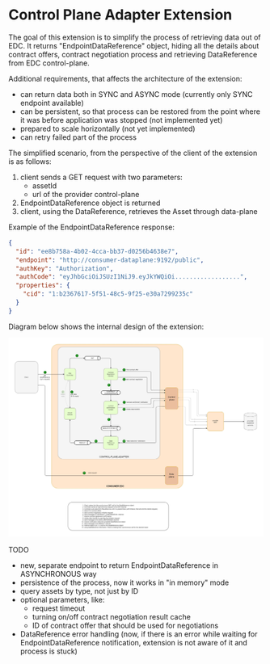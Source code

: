 # Control Plane Adapter Extension

The goal of this extension is to simplify the process of retrieving data out of EDC. It returns "EndpointDataReference" object, hiding all the details about contract offers, contract negotiation process and retrieving DataReference from EDC control-plane.

Additional requirements, that affects the architecture of the extension:
- can return data both in SYNC and ASYNC mode (currently only SYNC endpoint available)
- can be persistent, so that process can be restored from the point where it was before application was stopped (not implemented yet)  
- prepared to scale horizontally (not yet implemented)
- can retry failed part of the process

The simplified scenario, from the perspective of the client of the extension is as follows:
1. client sends a GET request with two parameters:
    * assetId
    * url of the provider control-plane
2. EndpointDataReference object is returned
3. client, using the DataReference, retrieves the Asset through data-plane

Example of the EndpointDataReference response:

```json
{
  "id": "ee8b758a-4b02-4cca-bb37-d0256b4638e7",
  "endpoint": "http://consumer-dataplane:9192/public",
  "authKey": "Authorization",
  "authCode": "eyJhbGciOiJSUzI1NiJ9.eyJkYWQiOi..................",
  "properties": {
    "cid": "1:b2367617-5f51-48c5-9f25-e30a7299235c"
  }
}
```

Diagram below shows the internal design of the extension:

![diagram](src/main/resources/control-plane-adapter.jpg)



TODO

* new, separate endpoint to return EndpointDataReference in ASYNCHRONOUS way
* persistence of the process, now it works in "in memory" mode
* query assets by type, not just by ID
* optional parameters, like:
  * request timeout
  * turning on/off contract negotiation result cache
  * ID of contract offer that should be used for negotiations
* DataReference error handling (now, if there is an error while waiting for EndpointDataReference notification, extension is not aware of it and process is stuck)
